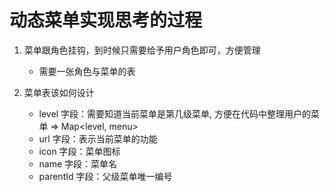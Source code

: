 # 动态菜单实现思考的过程

1. 菜单跟角色挂钩，到时候只需要给予用户角色即可，方便管理
   - 需要一张角色与菜单的表

2. 菜单表该如何设计
   - level 字段：需要知道当前菜单是第几级菜单, 方便在代码中整理用户的菜单 => Map<level, menu> 
   - url 字段：表示当前菜单的功能
   - icon 字段：菜单图标
   - name 字段：菜单名
   - parentId 字段：父级菜单唯一编号